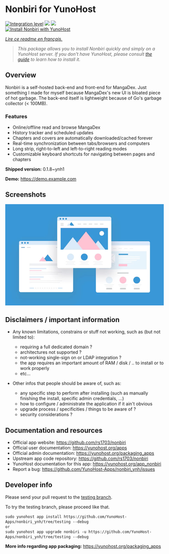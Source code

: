 <!--
N.B.: This README was automatically generated by https://github.com/YunoHost/apps/tree/master/tools/README-generator
It shall NOT be edited by hand.
-->

# Nonbiri for YunoHost

[![Integration level](https://dash.yunohost.org/integration/nonbiri.svg)](https://dash.yunohost.org/appci/app/nonbiri) ![](https://ci-apps.yunohost.org/ci/badges/nonbiri.status.svg) ![](https://ci-apps.yunohost.org/ci/badges/nonbiri.maintain.svg)  
[![Install Nonbiri with YunoHost](https://install-app.yunohost.org/install-with-yunohost.svg)](https://install-app.yunohost.org/?app=nonbiri)

*[Lire ce readme en français.](./README_fr.md)*

> *This package allows you to install Nonbiri quickly and simply on a YunoHost server.
If you don't have YunoHost, please consult [the guide](https://yunohost.org/#/install) to learn how to install it.*

## Overview

Nonbiri is a self-hosted back-end and front-end for MangaDex. Just something I made for myself because MangaDex's new UI is bloated piece of hot garbage. The back-end itself is lightweight because of Go's garbage collector (< 100MB).

### Features

- Online/offline read and browse MangaDex
- History tracker and scheduled updates
- Chapters and covers are automatically downloaded/cached forever
- Real-time synchronization between tabs/browsers and computers
- Long strip, right-to-left and left-to-right reading modes
- Customizable keyboard shortcuts for navigating between pages and chapters


**Shipped version:** 0.1.8~ynh1

**Demo:** https://demo.example.com

## Screenshots

![](./doc/screenshots/example.jpg)

## Disclaimers / important information

* Any known limitations, constrains or stuff not working, such as (but not limited to):
    * requiring a full dedicated domain ?
    * architectures not supported ?
    * not-working single-sign on or LDAP integration ?
    * the app requires an important amount of RAM / disk / .. to install or to work properly
    * etc...

* Other infos that people should be aware of, such as:
    * any specific step to perform after installing (such as manually finishing the install, specific admin credentials, ...)
    * how to configure / administrate the application if it ain't obvious
    * upgrade process / specificities / things to be aware of ?
    * security considerations ?

## Documentation and resources

* Official app website: https://github.com/rs1703/nonbiri
* Official user documentation: https://yunohost.org/apps
* Official admin documentation: https://yunohost.org/packaging_apps
* Upstream app code repository: https://github.com/rs1703/nonbiri
* YunoHost documentation for this app: https://yunohost.org/app_nonbiri
* Report a bug: https://github.com/YunoHost-Apps/nonbiri_ynh/issues

## Developer info

Please send your pull request to the [testing branch](https://github.com/YunoHost-Apps/nonbiri_ynh/tree/testing).

To try the testing branch, please proceed like that.
```
sudo yunohost app install https://github.com/YunoHost-Apps/nonbiri_ynh/tree/testing --debug
or
sudo yunohost app upgrade nonbiri -u https://github.com/YunoHost-Apps/nonbiri_ynh/tree/testing --debug
```

**More info regarding app packaging:** https://yunohost.org/packaging_apps